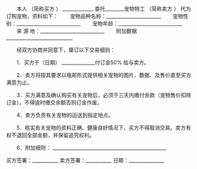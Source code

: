 
 


　　本人 （简称买方 ） _____________ 委托________宠物特工 （简称卖方 ） 代为订购宠物，资料如下：
　　宠物品种名称：_______________________
　　宠物性别：___________________________
　　宠物年龄：___________________________
　　来 源 地：___________________________
　　附加数据 ____________________________


　　经双方协商并同意下，厘订以下交易细则：


　　1．买方于（日期） ______________付订金50% 给与卖方。


　　2．卖方将按其要求以电邮形式提供相关宠物的图片、数据、及售价直至买方满意为止。


　　3．买方满意及确认购买有关宠物后，必须于三天内缴付余款（宠物售价扣除订金）。不得逾时缴交余额否则订金作废。


　　4．卖方负责有关宠物的运送到指定地点。


　　5．核实有关宠物的资料正确、健康良好情况下，买方不得取消交易。卖方有权不退回全部金额，并保留追究权利。


　　6．附加细则： ________________________________________________



买方签署：___________
卖方签署：___________
日期：_______________
 


 

 
 
 
 
 
  


  
 

  


  


  
 
 
 
 


